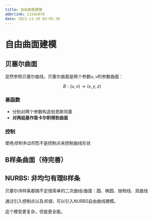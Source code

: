 ```yaml
---
title: 自由曲面建模
abbrlink: 115de870
date: 2021-11-26 02:05:30
---
```

# 自由曲面建模
## 贝塞尔曲面
显然参照贝塞尔曲线，贝塞尔曲面是两个参数$u,v$的参数曲面：

$$
    B: (u,v) \to (x,y,z)
$$

### 基函数

- 分别对两个参数构造伯恩斯坦基
- **对两组基作笛卡尔积得到曲面**

### 控制

使用*控制多边形*而不是控制点来控制曲线形状

## B样条曲面（待完善）

## NURBS: 非均匀有理B样条

贝塞尔/B样条都搞不定很简单的二次曲线/曲面：圆、椭圆、抛物线、双曲线

通过引入控制点以及*权值*，可以引入NURBS自由曲线建模。

这个模型更复杂，但是更全能。